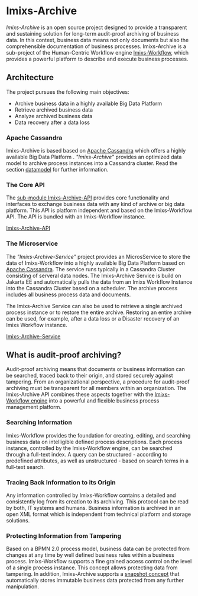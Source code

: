 # Imixs-Archive

_Imixs-Archive_ is an open source project designed to provide a transparent and sustaining solution for long-term audit-proof archiving of business data. In this context, business data means not only documents but also the comprehensible documentation of business processes.
Imixs-Archive is a sub-project of the Human-Centric Workflow engine [Imixs-Workflow](http://www.imixs.org), which provides a powerful platform to describe and execute business processes.

## Architecture

The project pursues the following main objectives:

 - Archive business data in a highly available Big Data Platform
 - Retrieve archived business data 
 - Analyze archived business data 
 - Data recovery after a data loss 
 
 
### Apache Cassandra  

Imixs-Archive is based based on [Apache Cassandra](http://cassandra.apache.org/) which offers a highly available Big Data Platform .
_"Imixs-Archive"_  provides an optimized data model to archive process instances into a Cassandra cluster. Read the section [datamodel](docs/DATAMODEL.md) for further information.

 
### The Core API

The [sub-module Imixs-Archive-API](https://github.com/imixs/imixs-archive/tree/master/imixs-archive-api) provides core functionality and interfaces to exchange business data with any kind of archive or big data platform. 
This API is platform independent and based on the Imixs-Workflow API. The API is bundled with an Imixs-Workflow instance. 

[Imixs-Archive-API](https://github.com/imixs/imixs-archive/tree/master/imixs-archive-api)

### The Microservice

The _"Imixs-Archive-Service"_ project provides an MicrosService to store the data of Imixs-Workflow into a highly available Big Data Platform based on [Apache Cassandra](http://cassandra.apache.org/). The service runs  typically in a Cassandra Cluster consisting of serveral data nodes. The Imixs-Archive Service is build on Jakarta EE and automatically pulls the data from an Imixs Workflow Instance into the Cassandra Cluster based on a scheduler. The archive process includes all business process data and documents. 
 
The Imixs-Archive Service can also be used to retrieve a single archived process instance or to restore the entire archive. Restoring an entire archive can be used, for example, after a data loss or a Disaster recovery of an Imixs Workflow instance. 

[Imixs-Archive-Service](https://github.com/imixs/imixs-archive/tree/master/imixs-archive-cassandra)




## What is audit-proof archiving?
Audit-proof archiving means that documents or business information can be searched, traced back to their origin, and stored securely against tampering. From an organizational perspective, a procedure for audit-proof archiving must be transparent for 
all members within an organization. The Imixs-Archive API combines these aspects together with the [Imixs-Workflow engine](http://www.imixs.org)  into a powerful and flexible business process management platform.
 
### Searching Information
Imixs-Workflow provides the foundation for creating, editing, and searching business data  on intelligible defined process descriptions. Each process instance, controlled by the Imixs-Workflow engine, can be searched through a full-text index. A query can be structured - according to predefined attributes, as well as unstructured - based on search terms in a full-text search.

### Tracing Back Information to its Origin
Any information controlled by Imixs-Workflow contains a detailed and consistently log from its creation to its archiving.  This protocol can be read by both, IT systems and humans. Business information is archived in an open XML format which is independent from technical platform and storage solutions.  
 
### Protecting Information from Tampering
Based on a BPMN 2.0 process model, business data can be protected from changes at any time by well defined business rules within a business process.
Imixs-Workflow supports a fine grained access control on the level of a single process instance. This concept allows protecting data from tampering. In addition, Imixs-Archive supports a [snapshot concept](https://github.com/imixs/imixs-archive/tree/master/imixs-archive-api) that automatically stores immutable business data protected from any further manipulation.



 